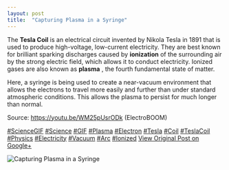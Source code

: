 ```yaml
---
layout: post
title:  "Capturing Plasma in a Syringe"
---
```


The **Tesla Coil** is an electrical circuit invented by Nikola Tesla in 1891 that is used to produce high-voltage, low-current electricity. They are best known for brilliant sparking discharges caused by **ionization** of the surrounding air by the strong electric field, which allows it to conduct electricity. Ionized gases are also known as **plasma** , the fourth fundamental state of matter.  
  
Here, a syringe is being used to create a near-vacuum environment that allows the electrons to travel more easily and further than under standard atmospheric conditions. This allows the plasma to persist for much longer than normal.  
  
Source: <https://youtu.be/WM25pUsrODk> (ElectroBOOM)  
  
[#ScienceGIF](https://plus.google.com/s/%23ScienceGIF/posts) [#Science](https://plus.google.com/s/%23Science/posts) [#GIF](https://plus.google.com/s/%23GIF/posts) [#Plasma](https://plus.google.com/s/%23Plasma/posts) [#Electron](https://plus.google.com/s/%23Electron/posts) [#Tesla](https://plus.google.com/s/%23Tesla/posts) [#Coil](https://plus.google.com/s/%23Coil/posts) [#TeslaCoil](https://plus.google.com/s/%23TeslaCoil/posts) [#Physics](https://plus.google.com/s/%23Physics/posts) [#Electricity](https://plus.google.com/s/%23Electricity/posts) [#Vacuum](https://plus.google.com/s/%23Vacuum/posts) [#Arc](https://plus.google.com/s/%23Arc/posts) [#Ionized](https://plus.google.com/s/%23Ionized/posts)
[View Original Post on Google+](https://plus.google.com/+ColinSullender/posts/GB4fnMU1j65)

![Capturing Plasma in a Syringe](https://i.imgur.com/crnT8YV.gif)
